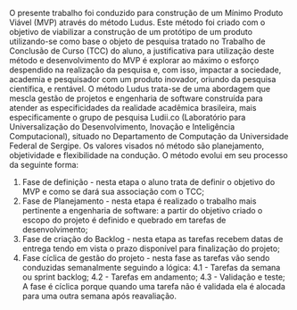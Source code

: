 O presente trabalho foi conduzido para construção de um Mínimo Produto Viável (MVP) através do método Ludus. Este método foi criado com o objetivo de viabilizar a construção de um protótipo de um produto utilizando-se como base o objeto de pesquisa tratado no Trabalho de Conclusão de Curso (TCC) do aluno, a justificativa para utilização deste método e desenvolvimento do MVP é explorar ao máximo o esforço despendido na realização da pesquisa e, com isso, impactar a sociedade, academia e pesquisador com um produto inovador, oriundo da pesquisa científica, e rentável.
O método Ludus trata-se de uma abordagem que mescla gestão de projetos e engenharia de software construída para atender as especificidades da realidade acadêmica brasileira, mais especificamente o grupo de pesquisa Ludii.co (Laboratório para Universalização do Desenvolvimento, Inovação e Inteligência Computacional), situado no Departamento de Computação da Universidade Federal de Sergipe. Os valores visados nó método são planejamento, objetividade e flexibilidade na condução. O método evolui em seu processo da seguinte forma: 

1. Fase de definição - nesta etapa o aluno trata de definir o objetivo do MVP e como se dará sua associação com o TCC;
2. Fase de Planejamento - nesta etapa é realizado o trabalho mais pertinente a engenharia de software: a partir do objetivo criado o escopo do projeto é definido e quebrado em tarefas de desenvolvimento;
3. Fase de criação do Backlog - nesta etapa as tarefas recebem datas de entrega tendo em vista o prazo disponível para finalização do projeto;
4. Fase cíclica de gestão do projeto - nesta fase as tarefas vão sendo conduzidas semanalmente seguindo a lógica:
  4.1 - Tarefas da semana ou sprint backlog; 
  4.2 - Tarefas em andamento;
  4.3 - Validação e teste;
A fase é cíclica porque quando uma tarefa não é validada ela é alocada para uma outra semana após reavaliação. 
